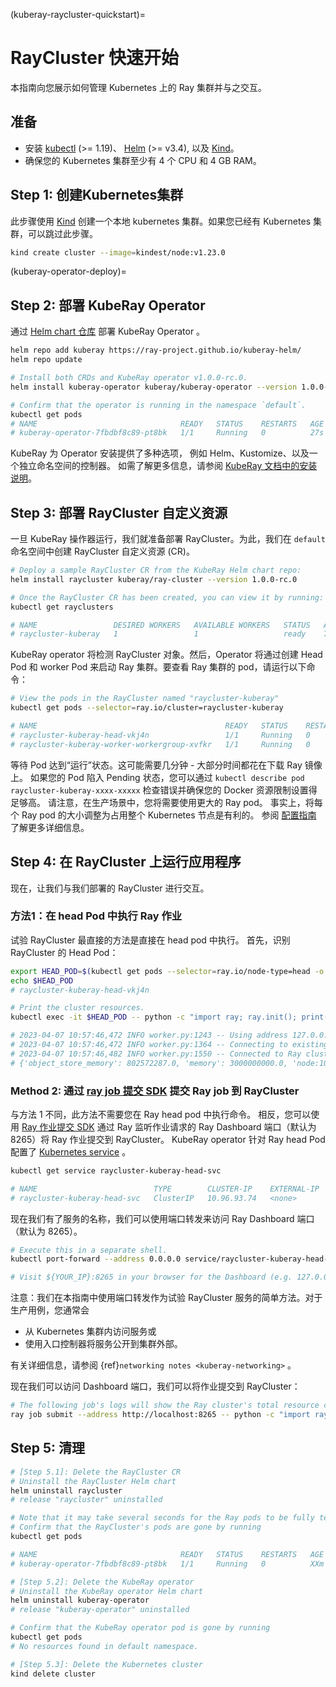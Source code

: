 (kuberay-raycluster-quickstart)=

# RayCluster 快速开始

本指南向您展示如何管理 Kubernetes 上的 Ray 集群并与之交互。

## 准备

* 安装 [kubectl](https://kubernetes.io/docs/tasks/tools/#kubectl) (>= 1.19)、 [Helm](https://helm.sh/docs/intro/install/) (>= v3.4), 以及 [Kind](https://kind.sigs.k8s.io/docs/user/quick-start/#installation)。
* 确保您的 Kubernetes 集群至少有 4 个 CPU 和 4 GB RAM。

## Step 1: 创建Kubernetes集群

此步骤使用 [Kind](https://kind.sigs.k8s.io/) 创建一个本地 kubernetes 集群。如果您已经有 Kubernetes 集群，可以跳过此步骤。

```sh
kind create cluster --image=kindest/node:v1.23.0
```

(kuberay-operator-deploy)=
## Step 2: 部署 KubeRay Operator 

通过 [Helm chart 仓库](https://github.com/ray-project/kuberay-helm) 部署 KubeRay Operator 。

```sh
helm repo add kuberay https://ray-project.github.io/kuberay-helm/
helm repo update

# Install both CRDs and KubeRay operator v1.0.0-rc.0.
helm install kuberay-operator kuberay/kuberay-operator --version 1.0.0-rc.0

# Confirm that the operator is running in the namespace `default`.
kubectl get pods
# NAME                                READY   STATUS    RESTARTS   AGE
# kuberay-operator-7fbdbf8c89-pt8bk   1/1     Running   0          27s
```

KubeRay 为 Operator 安装提供了多种选项， 例如 Helm、Kustomize、以及一个独立命名空间的控制器。 如需了解更多信息，请参阅 [KubeRay 文档中的安装说明](https://ray-project.github.io/kuberay/deploy/installation/)。

## Step 3: 部署 RayCluster 自定义资源

一旦 KubeRay 操作器运行，我们就准备部署 RayCluster。为此，我们在 `default` 命名空间中创建 RayCluster 自定义资源 (CR)。

```sh
# Deploy a sample RayCluster CR from the KubeRay Helm chart repo:
helm install raycluster kuberay/ray-cluster --version 1.0.0-rc.0

# Once the RayCluster CR has been created, you can view it by running:
kubectl get rayclusters

# NAME                 DESIRED WORKERS   AVAILABLE WORKERS   STATUS   AGE
# raycluster-kuberay   1                 1                   ready    72s
```

KubeRay operator 将检测 RayCluster 对象。然后，Operator 将通过创建 Head Pod 和 worker Pod 来启动 Ray 集群。要查看 Ray 集群的 pod，请运行以下命令：

```sh
# View the pods in the RayCluster named "raycluster-kuberay"
kubectl get pods --selector=ray.io/cluster=raycluster-kuberay

# NAME                                          READY   STATUS    RESTARTS   AGE
# raycluster-kuberay-head-vkj4n                 1/1     Running   0          XXs
# raycluster-kuberay-worker-workergroup-xvfkr   1/1     Running   0          XXs
```

等待 Pod 达到“运行”状态。这可能需要几分钟 - 大部分时间都花在下载 Ray 镜像上。
如果您的 Pod 陷入 Pending 状态，您可以通过 `kubectl describe pod raycluster-kuberay-xxxx-xxxxx` 检查错误并确保您的 Docker 资源限制设置得足够高。
请注意，在生产场景中，您将需要使用更大的 Ray pod。 事实上，将每个 Ray pod 的大小调整为占用整个 Kubernetes 节点是有利的。 参阅 [配置指南](kuberay-config) 了解更多详细信息。

## Step 4: 在 RayCluster 上运行应用程序

现在，让我们与我们部署的 RayCluster 进行交互。

### 方法1：在 head Pod 中执行 Ray 作业

试验 RayCluster 最直接的方法是直接在 head pod 中执行。
首先，识别 RayCluster 的 Head Pod：

```sh
export HEAD_POD=$(kubectl get pods --selector=ray.io/node-type=head -o custom-columns=POD:metadata.name --no-headers)
echo $HEAD_POD
# raycluster-kuberay-head-vkj4n

# Print the cluster resources.
kubectl exec -it $HEAD_POD -- python -c "import ray; ray.init(); print(ray.cluster_resources())"

# 2023-04-07 10:57:46,472 INFO worker.py:1243 -- Using address 127.0.0.1:6379 set in the environment variable RAY_ADDRESS
# 2023-04-07 10:57:46,472 INFO worker.py:1364 -- Connecting to existing Ray cluster at address: 10.244.0.6:6379...
# 2023-04-07 10:57:46,482 INFO worker.py:1550 -- Connected to Ray cluster. View the dashboard at http://10.244.0.6:8265 
# {'object_store_memory': 802572287.0, 'memory': 3000000000.0, 'node:10.244.0.6': 1.0, 'CPU': 2.0, 'node:10.244.0.7': 1.0}
```

### Method 2: 通过 [ray job 提交 SDK](jobs-quickstart) 提交 Ray job 到 RayCluster

与方法 1 不同，此方法不需要您在 Ray head pod 中执行命令。
相反，您可以使用 [Ray 作业提交 SDK](jobs-quickstart) 通过 Ray 监听作业请求的 Ray Dashboard 端口（默认为 8265）将 Ray 作业提交到 RayCluster。
KubeRay operator 针对 Ray head Pod 配置了 [Kubernetes service](https://kubernetes.io/docs/concepts/services-networking/service/) 。

```sh
kubectl get service raycluster-kuberay-head-svc

# NAME                          TYPE        CLUSTER-IP    EXTERNAL-IP   PORT(S)                                         AGE
# raycluster-kuberay-head-svc   ClusterIP   10.96.93.74   <none>        8265/TCP,8080/TCP,8000/TCP,10001/TCP,6379/TCP   15m
```

现在我们有了服务的名称，我们可以使用端口转发来访问 Ray Dashboard 端口（默认为 8265）。

```sh
# Execute this in a separate shell.
kubectl port-forward --address 0.0.0.0 service/raycluster-kuberay-head-svc 8265:8265

# Visit ${YOUR_IP}:8265 in your browser for the Dashboard (e.g. 127.0.0.1:8265)
```

注意：我们在本指南中使用端口转发作为试验 RayCluster 服务的简单方法。对于生产用例，您通常会
- 从 Kubernetes 集群内访问服务或
- 使用入口控制器将服务公开到集群外部。

有关详细信息，请参阅 {ref}`networking notes <kuberay-networking>` 。

现在我们可以访问 Dashboard 端口，我们可以将作业提交到 RayCluster：

```sh
# The following job's logs will show the Ray cluster's total resource capacity, including 2 CPUs.
ray job submit --address http://localhost:8265 -- python -c "import ray; ray.init(); print(ray.cluster_resources())"
```

## Step 5: 清理

```sh
# [Step 5.1]: Delete the RayCluster CR
# Uninstall the RayCluster Helm chart
helm uninstall raycluster
# release "raycluster" uninstalled

# Note that it may take several seconds for the Ray pods to be fully terminated.
# Confirm that the RayCluster's pods are gone by running
kubectl get pods

# NAME                                READY   STATUS    RESTARTS   AGE
# kuberay-operator-7fbdbf8c89-pt8bk   1/1     Running   0          XXm

# [Step 5.2]: Delete the KubeRay operator
# Uninstall the KubeRay operator Helm chart
helm uninstall kuberay-operator
# release "kuberay-operator" uninstalled

# Confirm that the KubeRay operator pod is gone by running
kubectl get pods
# No resources found in default namespace.

# [Step 5.3]: Delete the Kubernetes cluster
kind delete cluster
```
